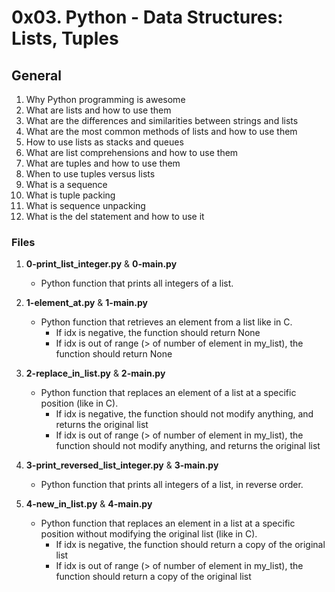 # 0x03. Python - Data Structures: Lists, Tuples

## General
1. Why Python programming is awesome
2. What are lists and how to use them
3. What are the differences and similarities between strings and lists
4. What are the most common methods of lists and how to use them
5. How to use lists as stacks and queues
6. What are list comprehensions and how to use them
7. What are tuples and how to use them
8. When to use tuples versus lists
9. What is a sequence
10. What is tuple packing
11. What is sequence unpacking
12. What is the del statement and how to use it

### Files
1. **0-print_list_integer.py** & **0-main.py**
   - Python function that prints all integers of a list.

2. **1-element_at.py** & **1-main.py**
   - Python function that retrieves an element from a list like in C.
     - If idx is negative, the function should return None
     - If idx is out of range (> of number of element in my_list), the function should return None

3. **2-replace_in_list.py** & **2-main.py**
   - Python function that replaces an element of a list at a specific position (like in C).
     - If idx is negative, the function should not modify anything, and returns the original list
     - If idx is out of range (> of number of element in my_list), the function should not modify anything, and returns the original list

4. **3-print_reversed_list_integer.py** & **3-main.py**
   - Python function that prints all integers of a list, in reverse order.

5. **4-new_in_list.py** & **4-main.py**
   - Python function that replaces an element in a list at a specific position without modifying the original list (like in C).
     - If idx is negative, the function should return a copy of the original list
     - If idx is out of range (> of number of element in my_list), the function should return a copy of the original list

